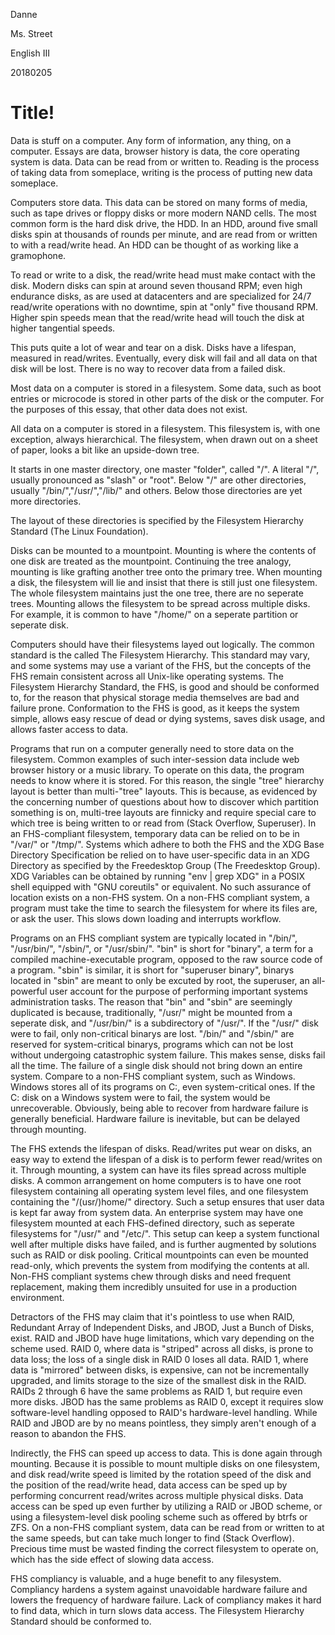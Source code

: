 Danne

Ms. Street

English III

20180205

# Title!

Data is stuff on a computer.
Any form of information, any thing, on a computer.
Essays are data, browser history is data, the core operating system is data.
Data can be read from or written to.
Reading is the process of taking data from someplace, writing is the process of putting new data someplace.


Computers store data.
This data can be stored on many forms of media, such as tape drives or floppy disks or more modern NAND cells.
The most common form is the hard disk drive, the HDD.
In an HDD, around five small disks spin at thousands of rounds per minute, and are read from or written to with a read/write head.
An HDD can be thought of as working like a gramophone.

To read or write to a disk, the read/write head must make contact with the disk.
Modern disks can spin at around seven thousand RPM;
even high endurance disks, as are used at datacenters and are specialized for 24/7 read/write operations with no downtime, spin at "only" five thousand RPM.
Higher spin speeds mean that the read/write head will touch the disk at higher tangential speeds.

This puts quite a lot of wear and tear on a disk.
Disks have a lifespan, measured in read/writes.
Eventually, every disk will fail and all data on that disk will be lost.
There is no way to recover data from a failed disk.

Most data on a computer is stored in a filesystem.
Some data, such as boot entries or microcode is stored in other parts of the disk or the computer.
For the purposes of this essay, that other data does not exist.

All data on a computer is stored in a filesystem.
This filesystem is, with one exception, always hierarchical.
The filesystem, when drawn out on a sheet of paper, looks a bit like an upside-down tree.

It starts in one master directory, one master "folder", called "/".
A literal "/", usually pronounced as "slash" or "root".
Below "/" are other directories, usually "/bin/","/usr/","/lib/" and others.
Below those directories are yet more directories.

The layout of these directories is specified by the Filesystem Hierarchy Standard (The Linux Foundation).

Disks can be mounted to a mountpoint.
Mounting is where the contents of one disk are treated as the mountpoint.
Continuing the tree analogy, mounting is like grafting another tree onto the primary tree.
When mounting a disk, the filesystem will lie and insist that there is still just one filesystem.
The whole filesystem maintains just the one tree, there are no seperate trees.
Mounting allows the filesystem to be spread across multiple disks.
For example, it is common to have "/home/" on a seperate partition or seperate disk.

Computers should have their filesystems layed out logically.
The common standard is the called The Filesystem Hierarchy.
This standard may vary, and some systems may use a variant of the FHS, but the concepts of the FHS remain consistent across all Unix-like operating systems.
The Filesystem Hierarchy Standard, the FHS, is good and should be conformed to, for the reason that physical storage media themselves are bad and failure prone.
Conformation to the FHS is good, as it keeps the system simple, allows easy rescue of dead or dying systems, saves disk usage, and allows faster access to data.

Programs that run on a computer generally need to store data on the filesystem.
Common examples of such inter-session data include web browser history or a music library.
To operate on this data, the program needs to know where it is stored.
For this reason, the single "tree" hierarchy layout is better than multi-"tree" layouts.
This is because, as evidenced by the concerning number of questions about how to discover which partition something is on, multi-tree layouts are finnicky and require special care to which tree is being written to or read from (Stack Overflow, Superuser).
In an FHS-compliant filesystem, temporary data can be relied on to be in "/var/" or "/tmp/".
Systems which adhere to both the FHS and the XDG Base Directory Specification be relied on to have user-specific data in an XDG Directory as specified by the Freedesktop Group (The Freedesktop Group).
XDG Variables can be obtained by running "env | grep XDG" in a POSIX shell equipped with "GNU coreutils" or equivalent.
No such assurance of location exists on a non-FHS system.
On a non-FHS compliant system, a program must take the time to search the filesystem for where its files are, or ask the user.
This slows down loading and interrupts workflow.

Programs on an FHS compliant system are typically located in "/bin/", "/usr/bin/", "/sbin/", or "/usr/sbin/".
"bin" is short for "binary", a term for a compiled machine-executable program, opposed to the raw source code of a program.
"sbin" is similar, it is short for "superuser binary", binarys located in "sbin" are meant to only be excuted by root, the superuser, an all-powerful user account for the purpose of performing important systems administration tasks.
The reason that "bin" and "sbin" are seemingly duplicated is because, traditionally, "/usr/" might be mounted from a seperate disk, and "/usr/bin/" is a subdirectory of "/usr/".
If the "/usr/" disk were to fail, only non-critical binarys are lost.
"/bin/" and "/sbin/" are reserved for system-critical binarys, programs which can not be lost without undergoing catastrophic system failure.
This makes sense, disks fail all the time.
The failure of a single disk should not bring down an entire system.
Compare to a non-FHS compliant system, such as Windows.
Windows stores all of its programs on C:\, even system-critical ones.
If the C: disk on a Windows system were to fail, the system would be unrecoverable.
Obviously, being able to recover from hardware failure is generally beneficial.
Hardware failure is inevitable, but can be delayed through mounting.

The FHS extends the lifespan of disks.
Read/writes put wear on disks, an easy way to extend the lifespan of a disk is to perform fewer read/writes on it.
Through mounting, a system can have its files spread across multiple disks.
A common arrangement on home computers is to have one root filesystem containing all operating system level files, and one filesystem containing the "/(usr/)home/" directory.
Such a setup ensures that user data is kept far away from system data.
An enterprise system may have one filesystem mounted at each FHS-defined directory, such as seperate filesystems for "/usr/" and "/etc/".
This setup can keep a system functional well after multiple disks have failed, and is further augmented by solutions such as RAID or disk pooling.
Critical mountpoints can even be mounted read-only, which prevents the system from modifying the contents at all.
Non-FHS compliant systems chew through disks and need frequent replacement, making them incredibly unsuited for use in a production environment.

Detractors of the FHS may claim that it's pointless to use when RAID, Redundant Array of Independent Disks, and JBOD, Just a Bunch of Disks, exist.
RAID and JBOD have huge limitations, which vary depending on the scheme used.
RAID 0, where data is "striped" across all disks, is prone to data loss; the loss of a single disk in RAID 0 loses all data.
RAID 1, where data is "mirrored" between disks, is expensive, can not be incrementally upgraded, and limits storage to the size of the smallest disk in the RAID.
RAIDs 2 through 6 have the same problems as RAID 1, but require even more disks.
JBOD has the same problems as RAID 0, except it requires slow software-level handling opposed to RAID's hardware-level handling.
While RAID and JBOD are by no means pointless, they simply aren't enough of a reason to abandon the FHS.

Indirectly, the FHS can speed up access to data.
This is done again through mounting.
Because it is possible to mount multiple disks on one filesystem, and disk read/write speed is limited by the rotation speed of the disk and the position of the read/write head, data access can be sped up by performing concurrent read/writes across multiple physical disks.
Data access can be sped up even further by utilizing a RAID or JBOD scheme, or using a filesystem-level disk pooling scheme such as offered by btrfs or ZFS.
On a non-FHS compliant system, data can be read from or written to at the same speeds, but can take much longer to find (Stack Overflow).
Precious time must be wasted finding the correct filesystem to operate on, which has the side effect of slowing data access.

FHS compliancy is valuable, and a huge benefit to any filesystem.
Compliancy hardens a system against unavoidable hardware failure and lowers the frequency of hardware failure.
Lack of compliancy makes it hard to find data, which in turn slows data access.
The Filesystem Hierarchy Standard should be conformed to.
